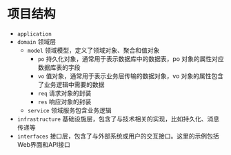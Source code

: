 # 项目结构
- `application` 
- `domain` 领域层
	- `model` 领域模型，定义了领域对象、聚合和值对象
		- `po` 持久化对象，通常用于表示数据库中的数据表，po 对象的属性对应数据库表的字段
		- `vo` 值对象，通常用于表示业务层传输的数据对象，vo 对象的属性包含了业务逻辑中需要的数据
		- `req` 请求对象的封装
		- `res` 响应对象的封装
	- `service` 领域服务包含业务逻辑
- `infrastructure` 基础设施层，包含了与技术相关的实现，比如持久化、消息传递等
- `interfaces` 接口层，包含了与外部系统或用户的交互接口。这里的示例包括Web界面和API接口
























